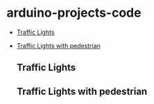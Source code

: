 # arduino-projects-code

* [Traffic Lights](#traffic-lights)
* [Traffic Lights with pedestrian](#traffic-ights-with-pedestrian)

  ## Traffic Lights

  ## Traffic Lights with pedestrian
